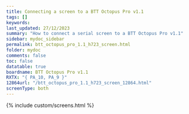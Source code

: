 ```yaml
---
title: Connecting a screen to a BTT Octopus Pro v1.1
tags: []
keywords: 
last_updated: 27/12/2023
summary: "How to connect a serial screen to a BTT Octopus Pro v1.1"
sidebar: mydoc_sidebar
permalink: btt_octopus_pro_1.1_h723_screen.html
folder: mydoc
comments: false
toc: false
datatable: true
boardname: BTT Octopus Pro v1.1
RXTX: "{ PA_10, PA_9 }"
12864url: "/btt_octopus_pro_1.1_h723_screen_12864.html"
screenType: both
---
```


{% include custom/screens.html %}

